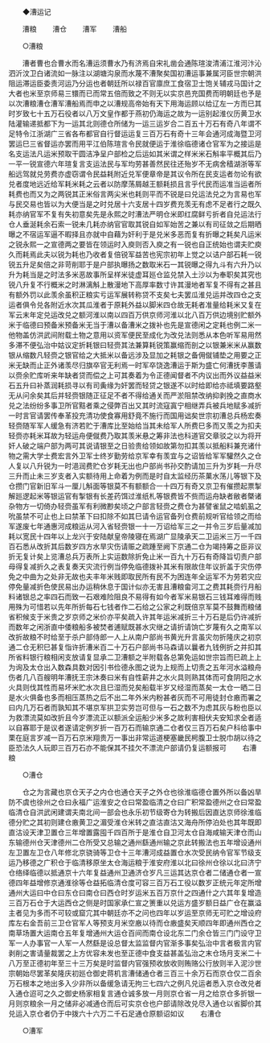 <!-- { "loadSidebar": true } -->
　　◆漕运记 

　　漕粮 
　　漕仓 
　　漕军 
　　漕船 

　　○漕粮 

　　漕者曹也合曹水而名漕运须曹水乃有济焉自宋礼凿会通陈瑄浚清浦江淮河汴沁泗沂汶卫白诸流如一脉注以湖塘沟泉而水蔑不漕聚矣国初漕运事兼属河臣世宗朝洪阻运滞运臣委责河运乃分运也者朝廷所以禄百官廪庶工食宿卫士饱关辅戎马国计之大者也米至京师易三镮而已而常五倍而致之不则无以实京邑充国费而明朝廷也予是以次漕粮漕仓漕军漕船焉而申之以漕规高帝始有天下用海运顾以给辽左一方而巳其时岁致七十五万石役者以八万文皇作都于燕初仍海运之故为一运别起淮仪历黄卫水陆灌输递抵都下为一运其北则德仓所储为一运三运岁合二百五十万石有奇八年谓不足特令江浙湖广三省各布都官自行督运运复三百万石有奇十三年会通河成海暨卫河罢运巳三省督运亦罢而用平江伯陈瑄言令民就便运于淮徐临德诸仓官军为之接运是名支运法凡运米预取干圆洁净呈户部检之后运如其米谓之样米米石斛率平概其后乃一平一锐宣德六年瑄复言支运法民与军均劳甚善然民往还殆岁不无病舍穑湖浙等军船远驾就兑劳费亦虚窃谓令民益耗附近兑军便章帝是其议令所在民支运者勿论有欲兑者度地远近给军耗米耗之云者以防摩荡屑越王额耗损且言乎代民而运准当运者所耗费也而又为之两锐其正米俗言两尖米也耗则平而不锐是曰兑运法兑之为言易也军与民交易也皆以为大便当是之时兑居十六支居十四岁费充羡无有虑不足者行之既久耗亦纳官军不复有失初意矣先是永熙之时漕法严明仓米即红腐鲜亏折者自兑运法行仓人垂涎耗余石索一锐未几耗亦纳官官取其锐自如军始苦之兼以有司征敛之后期晒曝之不宿运军逼不暇择且亦就中自藉为奸利于是兑米多恶而复有折曝之耗矣凡运米之锐永熙一之宣德两之要皆在领运时入庾则否入庾之有一锐也自正统始也谓夫贮庾久而耗焉此夫以锐为耗也乃收者复倍锐军益苦也宪宗初年上觉之以诘户部石耗一锐锐五升足矣倍之非苛削耶于是户部执曝扬之数取米石一其锐曝之得九斗有六升乃以升为耗当是之时法多米恶故事所呈样米徒虚耳廵仓监兑禁入土沙以为奉职矣其究也锐八升复不行概米之时淋漓斛上散漫地下高厚率数寸许其漫地者军复不得有之甚且有额外罚以此羡余虽积正粮实亏运军展转称贷不支矣七夫罢瓜淮兑运并改四仓之支运者俱令兑各附近水次其瓜淮者于原耗外益以脚米四仓故无耗者准量给耗米又复在军云末年定兑运改兑之额河淮以南以四百万供京师河淮以北八百万供边境别贮额外米于临德曰预备米预备米无当于漕以备漕米之拨补也先是宣德闲之定耗也例二米一他物盖仿洪武间附载土物之意用以资军便民至成化为改兑法则悉从本色听军易用然多滞不便弘治中姑议定折耗银曰轻赍其法兼算耗锐策赢缩而剖之以银兼米米从赢数银从缩数凡轻赍之银官给之大抵米以备远涉及显加之耗银之备佣僦铺垫之用要之正米无缺而止正外诸羡尽归旗卒官无利焉一时军卒饶逸漕运于斯为盛亡何漕抚李蕙请以赍余贮库听来年缺者贷而偿之上可其奏着为令正德闻督者不内议出而外议益益米石五升曰补蒸润耗损寻以有司夤缘为奸罢而轻贷之银遂不以时给即给亦祗填要路壑无从问余矣其后并轻赍银随正征足不者不得给通关而严淤阻禁改纳抑剥挽之直商水兑之法纷纷多事卫所官黠者乘之侵弊百出又其时流寇寘宁相继弄兵被兵地赋多减折一时言官请罢传奉革投充清功使食寡用舒竟不施行而国用诎矣世宗初漕总兵杨宏奏轻赍随军军人缓急有济若贮于漕库比至始给当其未给军人所费巳多而又羡之为扣夫轻赍亦耗米耳故为轻运舟便僦费乃取其羡米悬之筹非法也科道官交章驳之以为将开奸人破之端户部为两可其说请银至之日验贵给领如故第勿扣其羡以抵船料兼充诸什物之需大学士费宏言外卫军士终岁勤劳给京军幸有羡宜与之诏皆给军军驩然久之仓人复以八升锐为一时浥润费贮仓岁耗无出也户部尚书孙交酌请加三升为岁耗一升尽三升而止未三岁支者入实额待用上命着为例而是时自太监经历茶菓水荡儿等银下及仓攒门官新旧军斗一厘儿斛面等银莫不有额额合一十四万有奇又京卫有催攒起票掣解廵逻起米等银运官有掣银有长差药饵过淮纸札等银费皆不赀而运舟缺者敝者槩诸杂物方一切倚办轻赍虽军有利微尠矣顷之户部言轻赍之费仓为甚譬雀鼠之啮虮虱之吮虽禁不可止也上曰禁革下曰扣除不如其巳请令运官备列仓费前规听官给领之而给军遂废七年通惠河成粮运从河入省轻赍银一十一万诏给军三之一并令三岁后量减加耗以宽民十四年以上龙兴于安陆献皇帝陵寝在焉湖广显陵承天二卫运米三万一千四百石悉从改折其后数岁四方水旱灾伤请赈之疏踵至阙下京通二仓为竭持筹之臣非议折无复计矣上览漕总兵万表所上实运数除折免止米一百九十万石有奇降旨切责户部母得复减折久之表复奏天灾流行例当停免临德拨补其米有限故住年议折盖于灾伤停免之中曲为之处非无故也夫丰年米贱即取民所有民不为困连年全运军不为劳若灾应停免量减折色使民易出办运稍休息于国计似亦无害且漕粮畲河工之费其耗赍行月船料诸银总之率四石而致一石艰难险阻良不易得有如今者军米易银石三钱耳难得而贱用殊为可惜若以先年所折每石七钱者作二石给之公家之利既倍京军莫不鼓舞而粮储省积候支于米贵之岁京师之米价亦平矣疏入许其年运米减折三十万石是后仍许减折而数年之闲浙直中倭粮船多被焚者逋赋既甚水灾继之请折请饷亡岁蔑有久之南军以改折故粮不时给至于杀户部侍郎一人上从南户部尚书黄光升言虽灾勿折隆庆之初京通二仓无积巳甚复恉许折漕米百二十万石户部尚书马森请以曩者九钱例折之并扣其所省料银行粮相闲支放请复显承二卫漕额之半附载各总第免运如世宗旨而巳疏上上为询及太仓出入数森具数对因引书俭德永图之说为上规而上切责之五年河水溢粮舟伤者几八百艘明年漕抚王宗沐奏曰米有自性薪井之水火具则熟其体而可食阴阳之水火具则伐其性而易坏米贮水次且巳湿而兑矣船载半岁又经湿而蒸矣一太仓一晒二日是水火俱备也多而相压蒸热之后不出二年外米内粉甚者灰而不可用徒封仓廒而署之曰内几万石者而孰知其不堪京军拱卫实劳岂可但与一石之数不为虑其灰与粉也臣以为救漂流莫如改折且今岁漂流正以额派全运船少米多之故利害相伏夫安知求全者适以自寡耶于是议者遂请定例岁折一百万石而输京通二仓者仅三百万石矣户科给事中栗在庭言岁减一百万石京米翔贵万一事出非常运道梗塞畿民枵腹卫士脱巾胡以待之臣恐法久人玩即三百万石亦不能保其不挂欠不漂流户部请仍复运额报可 
　　右漕粮 

　　○漕仓 

　　仓之为言藏也京仓天子之内仓也通仓天子之外仓也徐淮临德仓置外所以备凶旱防不虞也徐州之仓曰永福广运淮安之仓曰常盈临清之仓曰广积常盈德州之仓曰常盈临清仓自洪武闲建谓夫南北间一部会也永乐初节级寄仓为转搬后因直达京师徐淮临德分贮之其初则建仓廒黄卫之湄受淮仓米转之直沽直沽又海舟所停泊处也其年既即直沽设天津卫置仓三年增置露囤千四百所于是淮仓自卫河太仓自海咸输天津仓而山东输德州仓天津德州二仓所受又总输之通州繇通州输之京此转搬法也五年增设通州左卫置左卫仓八年修北京骁骑等卫仓十三年漕河成益置仓水次受民纳令官军节级支运乃移德之广积仓于临清移原坐太仓海运粮于淮安府淮以北曰徐州仓徐以北曰济宁仓络绎临德以抵通京十六年复益通州卫通济仓岁凡三运其达京仓者二储通仓者一宣德四年益增修京通淮徐等仓益拓临清仓度可容三百万石工役以数岁正统元年定所增通州大运曰中仓曰东仓曰南仓曰西仓时岁运米五百万京什之四通什之六其年复增造三百万石仓于大运西仓之侧是时国家承仁宣之箦重以兑运方盛岁额日益广仓在赢溢主者见为多而不可较或窟宂其中朝廷亦不之问也四年以岁运至京师无可贮之增设府库左右金吾前三卫仓官军人等预支月米空廒以待而仓廒盛矣天顺四年即通州西仓之南草场置大运南仓五年复增通州大运仓百间而南仓设北东二门余仓皆三门门设守卫军一人办事官一人军一人然繇是设总督太监监督内官渐多事矣弘治中言者极言内官剥削之害请量裁罢之上方优容未发也至正德中食支益甚盖弘治之末仓场月支米二十八万至正德初年至三十三万矣是时监督内官强预收放收则贿赂公行放则半入泥沙世宗朝始尽罢革矣隆庆初廵仓御史蒋机言漕储通仓者三百三十余万石而京仓仅二百余万石根本之地出多入少非所以备缓急请无拘三七四六之例凡兑运者悉入京仓改兑者入通仓迢可之久之御史杨家相复言通仓诚多放一月则京仓省一月之给京仓多折银一月则京粮余一月之储非必减通仓而后可实京仓也户部请除改兑尽入通仓以省脚价其兑运入京仓者仍于中拨六十六万二千石足通仓原额诏如议 
　　右漕仓 

　　○漕军 

